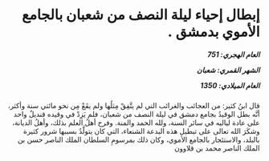 <h1 dir="rtl">إبطال إحياء ليلة النصف من شعبان بالجامع الأموي بدمشق .</h1>

<h5 dir="rtl">العام الهجري:  751

الشهر القمري: شعبان

العام الميلادي: 1350</h5>

<p dir="rtl">قال ابنُ كثير: من العجائب والغرائب التي لم يتَّفِقْ مِثلُها ولم يقَعْ مِن نحو مائتي سنة وأكثر، أنَّه بطل الوقيدُ بجامع دمشق في ليلة النصف من شعبان، فلم يَزِدْ في وقيده قنديلٌ واحد على عادة لياليه في سائر السنة، ولله الحمد والمنة. وفرح أهلُ العلم بذلك، وأهلُ الديانة، وشكَرَ الله تعالى على تبطيل هذه البدعة الشنعاء، التي كان يتولَّدُ بسببها شرور كثيرة بالبلد، والاستئجار بالجامع الأموي، وكان ذلك بمرسومِ السلطان الملك الناصر حسن بن الملك الناصر محمد بن قلاوون</p></br>
